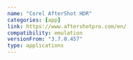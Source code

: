 ```yaml
---
name: "Corel AfterShot HDR"
categories: [app]
link: https://www.aftershotpro.com/en/
compatibility: emulation
versionFrom: "3.7.0.457"
type: applications
---
```


